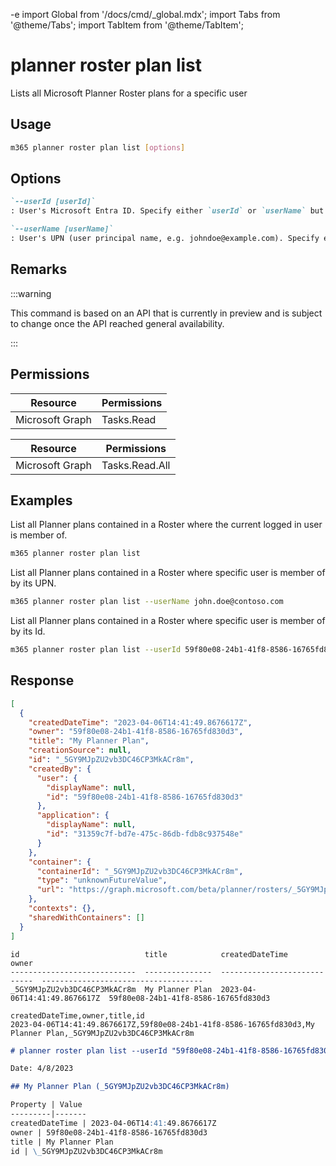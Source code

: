 -e <!-- DISCLAIMER: All secrets, passwords, and sensitive values in this document are examples only and not real credentials. -->
import Global from '/docs/cmd/_global.mdx';
import Tabs from '@theme/Tabs';
import TabItem from '@theme/TabItem';

# planner roster plan list

Lists all Microsoft Planner Roster plans for a specific user

## Usage

```sh
m365 planner roster plan list [options]
```

## Options

```md definition-list
`--userId [userId]`
: User's Microsoft Entra ID. Specify either `userId` or `userName` but not both. Specify this option only when using application permissions.

`--userName [userName]`
: User's UPN (user principal name, e.g. johndoe@example.com). Specify either `userId` or `userName` but not both. Specify this option only when using application permissions.
```

<Global />

## Remarks

:::warning

This command is based on an API that is currently in preview and is subject to change once the API reached general availability.

:::

## Permissions

<Tabs>
  <TabItem value="Delegated">

  | Resource        | Permissions |
  |-----------------|-------------|
  | Microsoft Graph | Tasks.Read  |

  </TabItem>
  <TabItem value="Application">

  | Resource        | Permissions    |
  |-----------------|----------------|
  | Microsoft Graph | Tasks.Read.All |

  </TabItem>
</Tabs>

## Examples

List all Planner plans contained in a Roster where the current logged in user is member of.

```sh
m365 planner roster plan list
```

List all Planner plans contained in a Roster where specific user is member of by its UPN.

```sh
m365 planner roster plan list --userName john.doe@contoso.com
```

List all Planner plans contained in a Roster where specific user is member of by its Id.

```sh
m365 planner roster plan list --userId 59f80e08-24b1-41f8-8586-16765fd830d3
```

## Response

<Tabs>
  <TabItem value="JSON">

  ```json
  [
    {
      "createdDateTime": "2023-04-06T14:41:49.8676617Z",
      "owner": "59f80e08-24b1-41f8-8586-16765fd830d3",
      "title": "My Planner Plan",
      "creationSource": null,
      "id": "_5GY9MJpZU2vb3DC46CP3MkACr8m",
      "createdBy": {
        "user": {
          "displayName": null,
          "id": "59f80e08-24b1-41f8-8586-16765fd830d3"
        },
        "application": {
          "displayName": null,
          "id": "31359c7f-bd7e-475c-86db-fdb8c937548e"
        }
      },
      "container": {
        "containerId": "_5GY9MJpZU2vb3DC46CP3MkACr8m",
        "type": "unknownFutureValue",
        "url": "https://graph.microsoft.com/beta/planner/rosters/_5GY9MJpZU2vb3DC46CP3MkACr8m"
      },
      "contexts": {},
      "sharedWithContainers": []
    }
  ]
  ```

  </TabItem>
  <TabItem value="Text">

  ```text
  id                            title            createdDateTime               owner
  ----------------------------  ---------------  ----------------------------  ------------------------------------
  _5GY9MJpZU2vb3DC46CP3MkACr8m  My Planner Plan  2023-04-06T14:41:49.8676617Z  59f80e08-24b1-41f8-8586-16765fd830d3
  ```

  </TabItem>
  <TabItem value="CSV">

  ```csv
  createdDateTime,owner,title,id
  2023-04-06T14:41:49.8676617Z,59f80e08-24b1-41f8-8586-16765fd830d3,My Planner Plan,_5GY9MJpZU2vb3DC46CP3MkACr8m
  ```

  </TabItem>
  <TabItem value="Markdown">

  ```md
  # planner roster plan list --userId "59f80e08-24b1-41f8-8586-16765fd830d3"

  Date: 4/8/2023

  ## My Planner Plan (_5GY9MJpZU2vb3DC46CP3MkACr8m)

  Property | Value
  ---------|-------
  createdDateTime | 2023-04-06T14:41:49.8676617Z
  owner | 59f80e08-24b1-41f8-8586-16765fd830d3
  title | My Planner Plan
  id | \_5GY9MJpZU2vb3DC46CP3MkACr8m
  ```

  </TabItem>
</Tabs>

